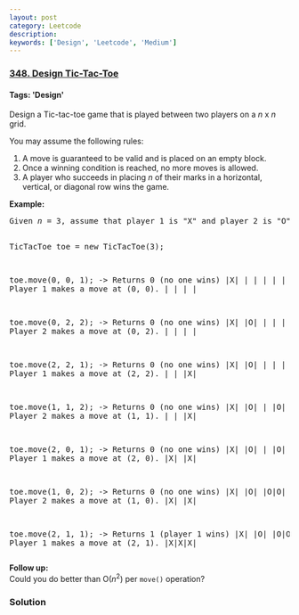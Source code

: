```yaml
---
layout: post
category: Leetcode
description: 
keywords: ['Design', 'Leetcode', 'Medium']
---
```

### [348. Design Tic-Tac-Toe](https://leetcode.com/problems/design-tic-tac-toe)

#### Tags: 'Design'

<div class="content__u3I1 question-content__JfgR"><div><p>Design a Tic-tac-toe game that is played between two players on a <i>n</i> x <i>n</i> grid.
</p>
<p>You may assume the following rules:
</p><ol>
<li>A move is guaranteed to be valid and is placed on an empty block.</li>
<li>Once a winning condition is reached, no more moves is allowed.</li>
<li>A player who succeeds in placing <i>n</i> of their marks in a horizontal, vertical, or diagonal row wins the game.</li>
</ol>
<p></p>
<p><b>Example:</b><br/>
</p><pre>Given <i>n</i> = 3, assume that player 1 is "X" and player 2 is "O" in the board.

TicTacToe toe = new TicTacToe(3);

toe.move(0, 0, 1); -&gt; Returns 0 (no one wins)
|X| | |
| | | |    // Player 1 makes a move at (0, 0).
| | | |

toe.move(0, 2, 2); -&gt; Returns 0 (no one wins)
|X| |O|
| | | |    // Player 2 makes a move at (0, 2).
| | | |

toe.move(2, 2, 1); -&gt; Returns 0 (no one wins)
|X| |O|
| | | |    // Player 1 makes a move at (2, 2).
| | |X|

toe.move(1, 1, 2); -&gt; Returns 0 (no one wins)
|X| |O|
| |O| |    // Player 2 makes a move at (1, 1).
| | |X|

toe.move(2, 0, 1); -&gt; Returns 0 (no one wins)
|X| |O|
| |O| |    // Player 1 makes a move at (2, 0).
|X| |X|

toe.move(1, 0, 2); -&gt; Returns 0 (no one wins)
|X| |O|
|O|O| |    // Player 2 makes a move at (1, 0).
|X| |X|

toe.move(2, 1, 1); -&gt; Returns 1 (player 1 wins)
|X| |O|
|O|O| |    // Player 1 makes a move at (2, 1).
|X|X|X|
</pre>
<p></p>
<p><b>Follow up:</b><br/>
Could you do better than O(<i>n</i><sup>2</sup>) per <code>move()</code> operation?
</p></div></div>

### Solution
